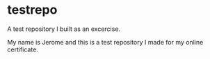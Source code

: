 # testrepo
A test repository I built as an excercise.

My name is Jerome and this is a test repository I made for my online certificate. 
